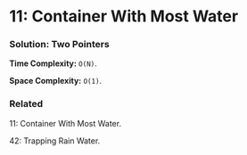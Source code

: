 # 11: Container With Most Water

### Solution: Two Pointers
**Time Complexity:** `O(N)`.

**Space Complexity:** `O(1)`.

### Related
11: Container With Most Water.

42: Trapping Rain Water.